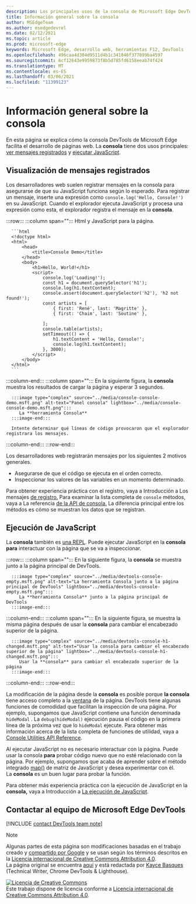 ```yaml
---
description: Los principales usos de la consola de Microsoft Edge DevTools son el registro de mensajes y la ejecución de JavaScript.
title: Información general sobre la consola
author: MSEdgeTeam
ms.author: msedgedevrel
ms.date: 02/12/2021
ms.topic: article
ms.prod: microsoft-edge
keywords: Microsoft Edge, desarrollo web, herramientas F12, DevTools
ms.openlocfilehash: 496caa4d304d9511d4b1c341846f377899ba4597
ms.sourcegitcommit: 6cf12643e9959873f8b5d785fd6158eeab74f424
ms.translationtype: MT
ms.contentlocale: es-ES
ms.lasthandoff: 03/06/2021
ms.locfileid: "11399123"
---
```

<!-- Copyright Kayce Basques 

   Licensed under the Apache License, Version 2.0 (the "License");
   you may not use this file except in compliance with the License.
   You may obtain a copy of the License at

       https://www.apache.org/licenses/LICENSE-2.0

   Unless required by applicable law or agreed to in writing, software
   distributed under the License is distributed on an "AS IS" BASIS,
   WITHOUT WARRANTIES OR CONDITIONS OF ANY KIND, either express or implied.
   See the License for the specific language governing permissions and
   limitations under the License.  -->

# <a name="console-overview"></a>Información general sobre la consola  

  

En esta página se explica cómo la consola DevTools de Microsoft Edge facilita el desarrollo de páginas web.  La **consola** tiene dos usos principales: [ver mensajes registrados](#viewing-logged-messages) y [ejecutar JavaScript](#running-javascript).  

## <a name="viewing-logged-messages"></a>Visualización de mensajes registrados  

Los desarrolladores web suelen registrar mensajes en la consola para asegurarse de que su JavaScript funciona según lo esperado.  Para registrar un mensaje, inserte una expresión como `console.log('Hello, Console!')` en su JavaScript.  Cuando el explorador ejecuta JavaScript y procesa una expresión como esta, el explorador registra el mensaje en la **consola**.  

:::row:::
   :::column span="":::
      Html y JavaScript para la página.  
      
      ```html
      <!doctype html>
      <html>
          <head>
              <title>Console Demo</title>
          </head>
          <body>
              <h1>Hello, World!</h1>
              <script>
                  console.log('Loading!');
                  const h1 = document.querySelector('h1');
                  console.log(h1.textContent);
                  console.assert(document.querySelector('h2'), 'h2 not found!');
                  const artists = [
                      { first: 'René', last: 'Magritte' },
                      { first: 'Chaim', last: 'Soutine' },
                        
                  ];
                  console.table(artists);
                  setTimeout(() => {
                      h1.textContent = 'Hello, Console!';
                      console.log(h1.textContent);
                  }, 3000);
              </script>
          </body>
      </html>
      ```  
   :::column-end:::
   :::column span="":::
      En la siguiente figura, la **consola** muestra los resultados de cargar la página y esperar 3 segundos.  
      
      :::image type="complex" source="../media/console-console-demo.msft.png" alt-text="Panel consola" lightbox="../media/console-console-demo.msft.png":::
         La **herramienta Consola**  
      :::image-end:::  
      
      Intente determinar qué líneas de código provocaron que el explorador registrara los mensajes.  
   :::column-end:::
:::row-end:::  

Los desarrolladores web registrarán mensajes por los siguientes 2 motivos generales.  

*   Asegurarse de que el código se ejecuta en el orden correcto.  
*   Inspeccionar los valores de las variables en un momento determinado.  

Para obtener experiencia práctica con el registro, vaya a Introducción a Los mensajes [de registro.][DevtoolsConsoleLoggingMessages]  Para examinar la lista completa de `console` métodos, vaya a La referencia [de la API de consola.][DevToolsConsoleAPI]  La diferencia principal entre los métodos es cómo se muestran los datos que se registran.  

## <a name="running-javascript"></a>Ejecución de JavaScript  

La **consola** también es [una REPL][WikiREPLoop].  Puede ejecutar JavaScript en la **consola para** interactuar con la página que se va a inspeccionar.   

:::row:::
   :::column span="":::
      En la siguiente figura, la **consola** se muestra junto a la página principal de DevTools.  
      
      :::image type="complex" source="../media/devtools-console-empty.msft.png" alt-text="La herramienta Consola junto a la página principal de DevTools" lightbox="../media/devtools-console-empty.msft.png":::
         La **herramienta Consola** junto a la página principal de DevTools  
      :::image-end:::  
   :::column-end:::
   :::column span="":::
      En la siguiente figura, se muestra la misma página después de usar la **consola** para cambiar el encabezado superior de la página.
      
      :::image type="complex" source="../media/devtools-console-h1-changed.msft.png" alt-text="Usar la consola para cambiar el encabezado superior de la página" lightbox="../media/devtools-console-h1-changed.msft.png":::
         Usar la **consola** para cambiar el encabezado superior de la página  
      :::image-end:::  
   :::column-end:::
:::row-end:::

La modificación de la página desde la **consola** es posible porque **la consola** tiene acceso completo a la [ventana][MDNWindow] de la página.  DevTools tiene algunas funciones de comodidad que facilitan la inspección de una página.  Por ejemplo, supongamos que JavaScript contiene una función denominada `hideModal` .  La `debug(hideModal)` ejecución pausa el código en la primera línea de la próxima vez que lo `hideModal` ejecute.  Para obtener más información acerca de la lista completa de funciones de utilidad, vaya a [Console Utilities API Reference][DevtoolsConsoleUtilitiesDebug].  

Al ejecutar JavaScript no es necesario interactuar con la página.  Puede usar la consola **para** probar código nuevo que no esté relacionado con la página.  Por ejemplo, supongamos que acaba de aprender sobre el método integrado [map()][MDNMap] de matriz de JavaScript y desea experimentar con él.  
La **consola** es un buen lugar para probar la función.  

Para obtener más experiencia práctica con la ejecución de JavaScript en la **consola,** vaya a Introducción a [La ejecución de JavaScript][DevtoolsConsoleRunningJavascript].  

## <a name="getting-in-touch-with-the-microsoft-edge-devtools-team"></a>Contactar al equipo de Microsoft Edge DevTools  

[!INCLUDE [contact DevTools team note](../includes/contact-devtools-team-note.md)]  

<!-- links -->  

[DevToolsConsoleAPI]: ./api.md "Referencia de api de consola | Microsoft Docs"  
[DevtoolsConsoleLoggingMessages]: ./log.md "Introducción al registro de mensajes en la consola | Microsoft Docs"  
[DevtoolsConsoleRunningJavascript]: ./javascript.md "Introducción a la ejecución de JavaScript en la consola | Microsoft Docs"  
[DevtoolsConsoleUtilitiesDebug]: ./utilities.md#debug "debug: referencia de api de utilidades de consola | Microsoft Docs"  

[MDNMap]: https://developer.mozilla.org/docs/Web/JavaScript/Reference/Global_Objects/Array/map "Array.prototype.map() | MDN"  
[MDNWindow]: https://developer.mozilla.org/docs/Web/API/Window "Ventana | MDN"  

[WikiREPLoop]: https://en.wikipedia.org/wiki/Read%E2%80%93eval%E2%80%93print_loop "Bucle read-eval-print - Wikipedia"  

> [!NOTE]
> Algunas partes de esta página son modificaciones basadas en el trabajo creado y [compartido por Google][GoogleSitePolicies] y se usan según los términos descritos en la [Licencia internacional de Creative Commons Attribution 4.0][CCA4IL].  
> La página original se encuentra [aquí](https://developers.google.com/web/tools/chrome-devtools/console/index) y está redactada por [Kayce Basques][KayceBasques] \(Technical Writer, Chrome DevTools \& Lighthouse\).  

[![Licencia de Creative Commons][CCby4Image]][CCA4IL]  
Este trabajo dispone de licencia conforme a [Licencia internacional de Creative Commons Attribution 4.0][CCA4IL].  

[CCA4IL]: https://creativecommons.org/licenses/by/4.0  
[CCby4Image]: https://i.creativecommons.org/l/by/4.0/88x31.png  
[GoogleSitePolicies]: https://developers.google.com/terms/site-policies  
[KayceBasques]: https://developers.google.com/web/resources/contributors/kaycebasques  
